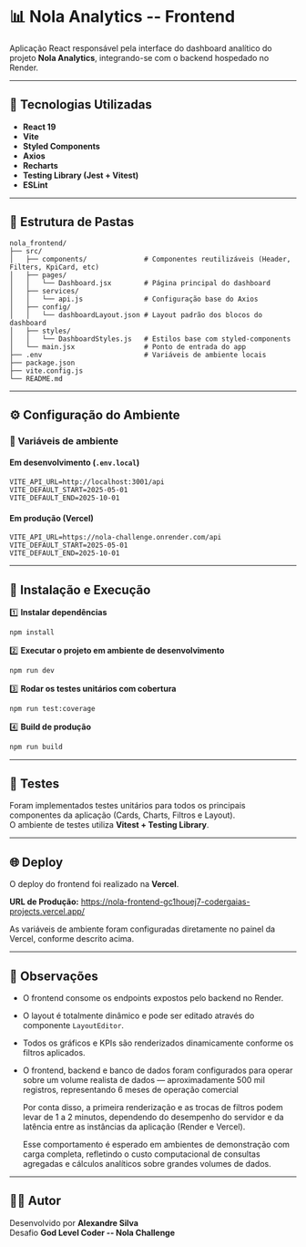 # 📊 Nola Analytics -- Frontend

Aplicação React responsável pela interface do dashboard analítico do
projeto **Nola Analytics**, integrando-se com o backend hospedado no
Render.

---

## 🚀 Tecnologias Utilizadas

- **React 19**
- **Vite**
- **Styled Components**
- **Axios**
- **Recharts**
- **Testing Library (Jest + Vitest)**
- **ESLint**

---

## 📁 Estrutura de Pastas

    nola_frontend/
    ├── src/
    │   ├── components/              # Componentes reutilizáveis (Header, Filters, KpiCard, etc)
    │   ├── pages/
    │   │   └── Dashboard.jsx        # Página principal do dashboard
    │   ├── services/
    │   │   └── api.js               # Configuração base do Axios
    │   ├── config/
    │   │   └── dashboardLayout.json # Layout padrão dos blocos do dashboard
    │   ├── styles/
    │   │   └── DashboardStyles.js   # Estilos base com styled-components
    │   └── main.jsx                 # Ponto de entrada do app
    ├── .env                         # Variáveis de ambiente locais
    ├── package.json
    ├── vite.config.js
    └── README.md

---

## ⚙️ Configuração do Ambiente

### 🧩 Variáveis de ambiente

#### Em desenvolvimento (`.env.local`)

```env
VITE_API_URL=http://localhost:3001/api
VITE_DEFAULT_START=2025-05-01
VITE_DEFAULT_END=2025-10-01
```

#### Em produção (Vercel)

```env
VITE_API_URL=https://nola-challenge.onrender.com/api
VITE_DEFAULT_START=2025-05-01
VITE_DEFAULT_END=2025-10-01
```

---

## 🧱 Instalação e Execução

1️⃣ **Instalar dependências**

```bash
npm install
```

2️⃣ **Executar o projeto em ambiente de desenvolvimento**

```bash
npm run dev
```

3️⃣ **Rodar os testes unitários com cobertura**

```bash
npm run test:coverage
```

4️⃣ **Build de produção**

```bash
npm run build
```

---

## 🧪 Testes

Foram implementados testes unitários para todos os principais
componentes da aplicação (Cards, Charts, Filtros e Layout).\
O ambiente de testes utiliza **Vitest + Testing Library**.

---

## 🌐 Deploy

O deploy do frontend foi realizado na **Vercel**.

**URL de Produção:** <https://nola-frontend-gc1houej7-codergaias-projects.vercel.app/>

As variáveis de ambiente foram configuradas diretamente no painel da
Vercel, conforme descrito acima.

---

## 🧭 Observações

- O frontend consome os endpoints expostos pelo backend no Render.
- O layout é totalmente dinâmico e pode ser editado através do
  componente `LayoutEditor`.
- Todos os gráficos e KPIs são renderizados dinamicamente conforme os
  filtros aplicados.
- O frontend, backend e banco de dados foram configurados para operar sobre um volume realista de dados — aproximadamente 500 mil registros, representando 6 meses de operação comercial

  Por conta disso, a primeira renderização e as trocas de filtros podem levar de 1 a 2 minutos, dependendo do desempenho do servidor e da latência entre as instâncias da aplicação (Render e Vercel).

  Esse comportamento é esperado em ambientes de demonstração com carga completa, refletindo o custo computacional de consultas agregadas e cálculos analíticos sobre grandes volumes de dados.

---

## 👨‍💻 Autor

Desenvolvido por **Alexandre Silva**\
Desafio **God Level Coder -- Nola Challenge**
